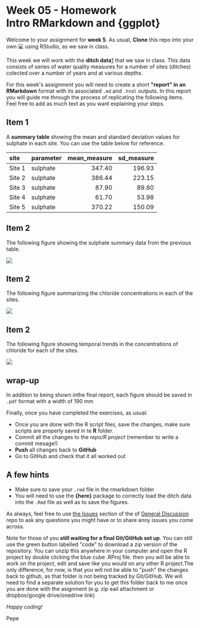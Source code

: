 # Week 05 - Homework <br/> Intro RMarkdown and {ggplot}

Welcome to your assignment for **week 5**. As usual, **Clone** this repo into your own :computer:  using RStudio, as we saw in class.

This week we will work with the **ditch data**[1](https://www.springer.com/gp/book/9780387459677) that we saw in class. This data consists of series of water quality measures for a number of sites (ditches) colected over a number of years and at various depths.

For this week's assignment you will need to create a short **"report" in an RMarkdown** format with its associated `.md` and `.html` outputs. In this report you will guide me through the process of replicating the following items. Feel free to add as much text as you want explaining your steps.

## Item 1

A **summary table** showing the mean and standard deviation values for sulphate in each site. You can use the table below for reference.

|site   |parameter | mean_measure| sd_measure|
|:------|:---------|------------:|----------:|
|Site 1 |sulphate  |       347.40|     196.93|
|Site 2 |sulphate  |       386.44|     223.15|
|Site 3 |sulphate  |        87.90|      89.80|
|Site 4 |sulphate  |        61.70|      53.98|
|Site 5 |sulphate  |       370.22|     150.09|


## Item 2

The following figure showing the sulphate summary data from the previous table.

![](figures/figures_to_replicate/Figure_1.png)<!-- -->

## Item 2

The following figure summarizing the chloride concentrations in each of the sites.

![](figures/figures_to_replicate/Figure_2.png)<!-- -->

## Item 2

The following figure showing temporal trends in the concentrations of chloride for each of the sites.

![](figures/figures_to_replicate/Figure_3.png)<!-- -->

## wrap-up

In addition to being shown inthe final report, each figure should be saved in `.pdf` format with a width of 190 mm

Finally, once you have completed the exercises, as usual:

- Once you are done with the R script files, save the changes, make sure scripts are properly saved in te **R** folder.
- Commit all the changes to the *repo/R project* (remember to write a commit mesage!)
- **Push** all changes back to **GitHub**
- Go to GitHub and check that it all worked out


## A few hints

- Make sure to save your `.rmd` file in the rmarkdown folder
- You will need to use the **{here}** package to correctly load the ditch data into the `.Rmd` file as well as to save the figures.



As always, feel free to use [the Issues](https://github.com/UM-R-for-EnvSci-Registered-Student/General-Discussion/issues) section of the of [General Discussion](https://github.com/UM-R-for-EnvSci-Registered-Student/General-Discussion) repo to ask any questions you might have or to share anny issues you come across. 

Note for those of you **still waiting for a final Git/GitHub set up**. You can still use the green button labelled "code" to download a zip version of the repository. You can unzip this anywhere in your computer and open the R project by double clicking the blue cube .RProj file. then you will be able to work on the project, edit and save like you would on any other R project.The only difference, for now, is that you will not be able to "push" the changes back to github, as that folder is not being tracked by Git/GitHub. We will need to find a separate solution for you to get this folder back to me once you are done with the asignment (e.g. zip eail attachment or dropbox/google drive/onedrive link)

*Happy coding!*

Pepe

